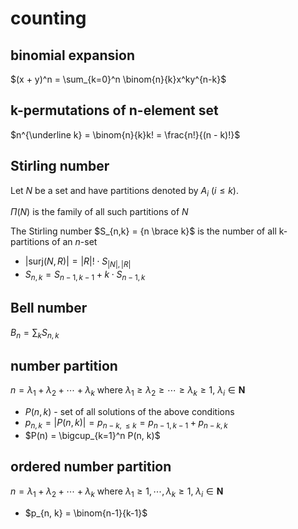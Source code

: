 # counting

## binomial expansion

$(x + y)^n = \sum_{k=0}^n \binom{n}{k}x^ky^{n-k}$

## k-permutations of n-element set

$n^{\underline k} = \binom{n}{k}k! = \frac{n!}{(n - k)!}$

## Stirling number

Let $N$ be a set and have partitions denoted by $A_i$ ($i \le k$).

$\Pi(N)$ is the family of all such partitions of $N$

The Stirling number $S_{n,k} = {n \brace k}$ is the number of all k-partitions of an $n$-set

- $|\text{surj}(N, R)| = |R|! \cdot S_{|N|,|R|}$
- $S_{n,k} = S_{n-1,k-1} + k \cdot S_{n-1, k}$

## Bell number

$B_n = \sum_k S_{n,k}$

## number partition

$n = \lambda_1 + \lambda_2 + \cdots + \lambda_k$ where $\lambda_1 \ge \lambda_2 \ge \cdots \ge \lambda_k \ge 1$, $\lambda_i \in \mathbf{N}$

- $P(n, k)$ - set of all solutions of the above conditions
- $p_{n,k} = |P(n, k)| = p_{n-k, \le k} = p_{n-1,k-1} + p_{n-k,k}$
- $P(n) = \bigcup_{k=1}^n P(n, k)$

## ordered number partition

$n = \lambda_1 + \lambda_2 + \cdots + \lambda_k$ where $\lambda_1 \ge 1, \cdots, \lambda_k \ge 1$, $\lambda_i \in \mathbf{N}$

- $p_{n, k} = \binom{n-1}{k-1}$

